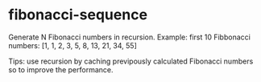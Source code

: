 # fibonacci-sequence
Generate N Fibonacci numbers in recursion. 
Example: first 10 Fibbonacci numbers: [1, 1, 2, 3, 5, 8, 13, 21, 34, 55]

Tips: use recursion by caching previpously calculated Fibonacci numbers so to improve the performance.

